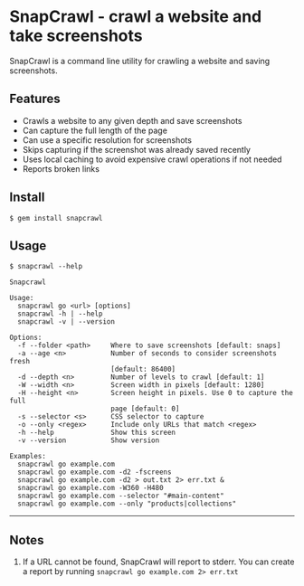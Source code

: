 # SnapCrawl - crawl a website and take screenshots

SnapCrawl is a command line utility for crawling a website and saving
screenshots. 

## Features

- Crawls a website to any given depth and save screenshots
- Can capture the full length of the page
- Can use a specific resolution for screenshots
- Skips capturing if the screenshot was already saved recently
- Uses local caching to avoid expensive crawl operations if not needed
- Reports broken links

## Install

	$ gem install snapcrawl

## Usage

	$ snapcrawl --help

    Snapcrawl
    
    Usage:
      snapcrawl go <url> [options]
      snapcrawl -h | --help 
      snapcrawl -v | --version
    
    Options:
      -f --folder <path>     Where to save screenshots [default: snaps]
      -a --age <n>           Number of seconds to consider screenshots fresh
                             [default: 86400]
      -d --depth <n>         Number of levels to crawl [default: 1]
      -W --width <n>         Screen width in pixels [default: 1280]
      -H --height <n>        Screen height in pixels. Use 0 to capture the full 
                             page [default: 0]
      -s --selector <s>      CSS selector to capture
      -o --only <regex>      Include only URLs that match <regex>
      -h --help              Show this screen
      -v --version           Show version
    
    Examples:
      snapcrawl go example.com
      snapcrawl go example.com -d2 -fscreens
      snapcrawl go example.com -d2 > out.txt 2> err.txt &
      snapcrawl go example.com -W360 -H480
      snapcrawl go example.com --selector "#main-content"
      snapcrawl go example.com --only "products|collections"

---

## Notes

1. If a URL cannot be found, SnapCrawl will report to stderr. 
   You can create a report by running `snapcrawl go example.com 2> err.txt`